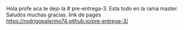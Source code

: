 Hola profe aca te dejo la # pre-entrega-3. Esta todo en la rama master. Saludos muchas gracias. link de pages https://rodrigopalermo74.github.io/pre-entrega-3/
